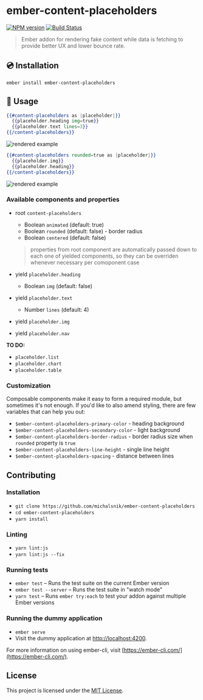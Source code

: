ember-content-placeholders
==============================================================================

[![NPM version](https://img.shields.io/npm/v/ember-content-placeholders.svg?style=flat)](https://npmjs.org/package/ember-content-placeholders)
[![Build Status](https://travis-ci.org/michalsnik/ember-content-placeholders.svg?branch=master)](https://travis-ci.org/michalsnik/ember-content-placeholders)

> Ember addon for rendering fake content while data is fetching to provide better UX and lower bounce rate.


:cd: Installation
------------------------------------------------------------------------------

```
ember install ember-content-placeholders
```


:rocket: Usage
------------------------------------------------------------------------------

```hbs
{{#content-placeholders as |placeholder|}}
  {{placeholder.heading img=true}}
  {{placeholder.text lines=3}}
{{/content-placeholders}}
```

![rendered example](https://i.imgur.com/LWfqxUe.png)

```hbs
{{#content-placeholders rounded=true as |placeholder|}}
  {{placeholder.img}}
  {{placeholder.heading}}
{{/content-placeholders}}
```

![rendered example](https://i.imgur.com/NBb6ZB7.png)

### Available components and properties

* root `content-placeholders`
  * Boolean `animated` (default: true)
  * Boolean `rounded` (default: false) - border radius
  * Boolean `centered` (default: false)
  > properties from root component are automatically passed down to each one of yielded components, so they can be overriden whenever necessary per comoponent case


* yield `placeholder.heading`
  * Boolean `img` (default: false)


* yield `placeholder.text`
  * Number `lines` (default: 4)


* yield `placeholder.img`


* yield `placeholder.nav`

**TO DO:**
- `placeholder.list`
- `placeholder.chart`
- `placeholder.table`

### Customization

Composable components make it easy to form a required module, but sometimes it's not enough. If you'd like to also amend styling, there are few variables that can help you out:

* `$ember-content-placeholders-primary-color` - heading background
* `$ember-content-placeholders-secondary-color` - light background
* `$ember-content-placeholders-border-radius` - border radius size when `rounded` property is `true`
* `$ember-content-placeholders-line-height` - single line height
* `$ember-content-placeholders-spacing` - distance between lines


Contributing
------------------------------------------------------------------------------

### Installation

* `git clone https://github.com/michalsnik/ember-content-placeholders`
* `cd ember-content-placeholders`
* `yarn install`

### Linting

* `yarn lint:js`
* `yarn lint:js --fix`

### Running tests

* `ember test` – Runs the test suite on the current Ember version
* `ember test --server` – Runs the test suite in "watch mode"
* `yarn test` – Runs `ember try:each` to test your addon against multiple Ember versions

### Running the dummy application

* `ember serve`
* Visit the dummy application at [http://localhost:4200](http://localhost:4200).

For more information on using ember-cli, visit [https://ember-cli.com/](https://ember-cli.com/).

License
------------------------------------------------------------------------------

This project is licensed under the [MIT License](LICENSE.md).
